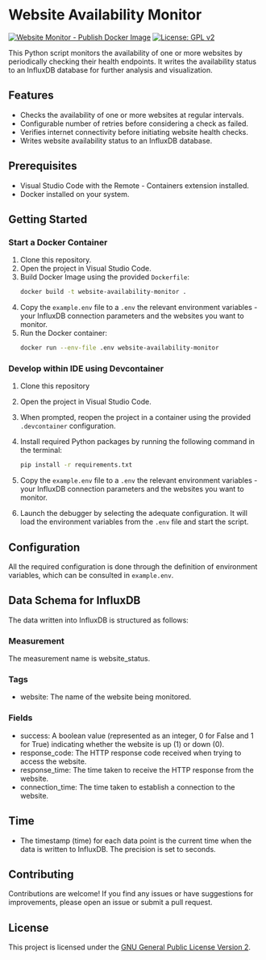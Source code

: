 # Website Availability Monitor
[![Website Monitor - Publish Docker Image](https://github.com/ninja-asa/website-monitor-with-influxdb/actions/workflows/publish-website-monitor-docker-image.yml/badge.svg?event=registry_package)](https://github.com/ninja-asa/website-monitor-with-influxdb/actions/workflows/publish-website-monitor-docker-image.yml)
[![License: GPL v2](https://img.shields.io/badge/License-GPL%20v2-blue.svg)](https://www.gnu.org/licenses/gpl-2.0)


This Python script monitors the availability of one or more websites by periodically checking their health endpoints. It writes the availability status to an InfluxDB database for further analysis and visualization.

## Features

- Checks the availability of one or more websites at regular intervals.
- Configurable number of retries before considering a check as failed.
- Verifies internet connectivity before initiating website health checks.
- Writes website availability status to an InfluxDB database.

## Prerequisites

- Visual Studio Code with the Remote - Containers extension installed.
- Docker installed on your system.

## Getting Started
### Start a Docker Container
1. Clone this repository.
2. Open the project in Visual Studio Code.
3. Build Docker Image using the provided `Dockerfile`:
    ```bash
    docker build -t website-availability-monitor .
    ```
4. Copy the `example.env` file to a `.env` the relevant environment variables - your InfluxDB connection parameters and the websites you want to monitor.
5. Run the Docker container:
    ```bash
    docker run --env-file .env website-availability-monitor
    ```

### Develop within IDE using Devcontainer
1. Clone this repository
2. Open the project in Visual Studio Code.

3. When prompted, reopen the project in a container using the provided `.devcontainer` configuration.

4. Install required Python packages by running the following command in the terminal:

    ```bash
    pip install -r requirements.txt
    ```

5. Copy the `example.env` file to a `.env` the relevant environment variables - your InfluxDB connection parameters and the websites you want to monitor.
6. Launch the debugger by selecting the adequate configuration. It will load the environment variables from the `.env` file and start the script.

## Configuration

All the required configuration is done through the definition of environment variables, which can be consulted in `example.env`.


## Data Schema for InfluxDB

The data written into InfluxDB is structured as follows:

### Measurement
The measurement name is website_status.

### Tags
- website: The name of the website being monitored.
### Fields
- success: A boolean value (represented as an integer, 0 for False and 1 for True) indicating whether the website is up (1) or down (0).
- response_code: The HTTP response code received when trying to access the website.
- response_time: The time taken to receive the HTTP response from the website.
- connection_time: The time taken to establish a connection to the website.
## Time
- The timestamp (time) for each data point is the current time when the data is written to InfluxDB. The precision is set to seconds.


## Contributing

Contributions are welcome! If you find any issues or have suggestions for improvements, please open an issue or submit a pull request.

## License

This project is licensed under the [GNU General Public License Version 2](..\LICENSE).
